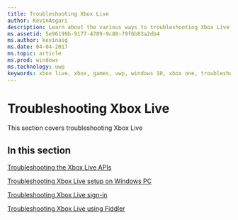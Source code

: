 ```yaml
---
title: Troubleshooting Xbox Live
author: KevinAsgari
description: Learn about the various ways to troubleshooting Xbox Live development.
ms.assetid: 5e96199b-9177-4789-9c80-79f6b83a2db4
ms.author: kevinasg
ms.date: 04-04-2017
ms.topic: article
ms.prod: windows
ms.technology: uwp
keywords: xbox live, xbox, games, uwp, windows 10, xbox one, troubleshoot
---
```


# Troubleshooting Xbox Live

This section covers troubleshooting Xbox Live

## In this section

[Troubleshooting the Xbox Live APIs](troubleshooting-the-xbox-live-services-api.md)

[Troubleshooting Xbox Live setup on Windows PC](troubleshooting-pc-setup.md)

[Troubleshooting Xbox Live sign-in](troubleshooting-sign-in.md)

[Troubleshooting Xbox Live using Fiddler](how-to-set-up-fiddler-for-debugging.md)
